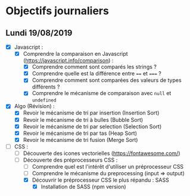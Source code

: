 # Objectifs journaliers

## Lundi 19/08/2019


* [x] Javascript :
  * [x] Comprendre la comparaison en Javascript (https://javascript.info/comparison) :
    * [x] Comprendre comment sont comparés les strings ?
    * [x] Comprendre quelle est la différence entre `==` et `===` ?
    * [x] Comprendre comment sont comparées des valeurs de types différents ?
    * [x] Comprendre le mécanisme de comparaison avec `null` et `undefined`

* [x] Algo (Révision) : 
  * [x] Revoir le mécanisme de tri par insertion (Insertion Sort)
  * [x] Revoir le mécanisme de tri à bulles (Bubble Sort)
  * [x] Revoir le mécanisme de tri par selection (Selection Sort)
  * [x] Revoir le mécanisme de tri par tas (Heap Sort)
  * [x] Revoir le mécanisme de tri fusion (Merge Sort)

* [ ] CSS : 
  * [ ] Découverte des icones vectorielles (https://fontawesome.com/)
  * [ ] Découverte des préprocesseurs CSS :
    * [ ] Comprendre quel est l'intérêt d'utiliser un préprocesseur CSS 
    * [ ] Comprendre le mécanisme du preprocessing (input => output)
    * [x] Découvrir le préprocesseur CSS le plus répandu : SASS
      * [x] Installation de SASS (npm version)
